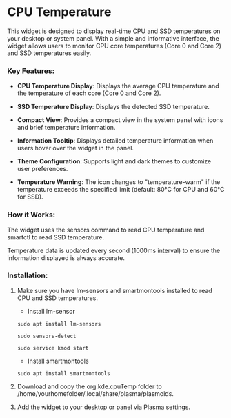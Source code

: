# CPU Temperature

This widget is designed to display real-time CPU and SSD temperatures on your desktop or system panel. With a simple and informative interface, the widget allows users to monitor CPU core temperatures (Core 0 and Core 2) and SSD temperatures easily.

### Key Features:
- **CPU Temperature Display**: Displays the average CPU temperature and the temperature of each core (Core 0 and Core 2).

- **SSD Temperature Display**: Displays the detected SSD temperature.

- **Compact View**: Provides a compact view in the system panel with icons and brief temperature information.

- **Information Tooltip**: Displays detailed temperature information when users hover over the widget in the panel.

- **Theme Configuration**: Supports light and dark themes to customize user preferences.

- **Temperature Warning**: The icon changes to "temperature-warm" if the temperature exceeds the specified limit (default: 80°C for CPU and 60°C for SSD).

### How it Works:
The widget uses the sensors command to read CPU temperature and smartctl to read SSD temperature.

Temperature data is updated every second (1000ms interval) to ensure the information displayed is always accurate.

### Installation:
1. Make sure you have lm-sensors and smartmontools installed to read CPU and SSD temperatures.
    - Install lm-sensor
  	```
  	sudo apt install lm-sensors
  	```
  
  	```
  	sudo sensors-detect
  	```
  
  	```
  	sudo service kmod start
  	```

    - Install smartmontools
  	```
  	sudo apt install smartmontools
    ```

2. Download and copy the org.kde.cpuTemp folder to /home/yourhomefolder/.local/share/plasma/plasmoids.
3. Add the widget to your desktop or panel via Plasma settings.

